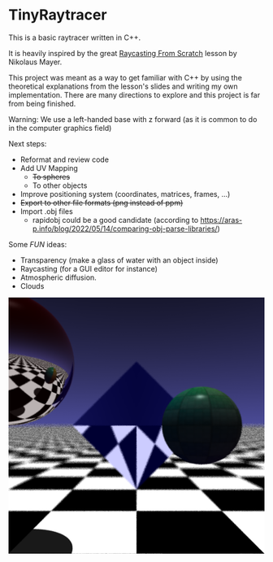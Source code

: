 # TinyRaytracer

This is a basic raytracer written in C++.

It is heavily inspired by the great [Raycasting From Scratch](https://github.com/nikolausmayer/raytracing-from-scratch) lesson by Nikolaus Mayer.

This project was meant as a way to get familiar with C++ by using the theoretical explanations from the lesson's slides and writing my own implementation. There are many directions to explore and this project is far from being finished.

Warning: We use a left-handed base with z forward (as it is common to do in the computer graphics field)

Next steps:

- Reformat and review code
- Add UV Mapping
    - ~~To spheres~~
    - To other objects
- Improve positioning system (coordinates, matrices, frames, ...)
- ~~Export to other file formats (png instead of ppm)~~
- Import .obj files
  - rapidobj could be a good candidate (according to https://aras-p.info/blog/2022/05/14/comparing-obj-parse-libraries/)

Some *FUN* ideas:
- Transparency (make a glass of water with an object inside)
- Raycasting (for a GUI editor for instance)
- Atmospheric diffusion.
- Clouds

![Example](./img.png)
